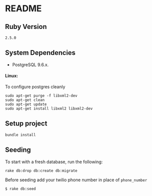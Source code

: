 # README

## Ruby Version

`2.5.0`

## System Dependencies

* PostgreSQL 9.6.x.

#### Linux:

To configure postgres cleanly
```
sudo apt-get purge -f libxml2-dev
sudo apt-get clean
sudo apt-get update
sudo apt-get install libxml2 libxml2-dev
```

## Setup project

```
bundle install
```

## Seeding

To start with a fresh database, run the following:

```
rake db:drop db:create db:migrate
```

Before seeding add your twilio phone number in place of `phone_number`

```
$ rake db:seed
```


